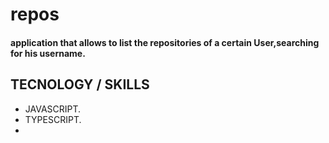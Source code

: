 # repos
 #### application that allows to list the repositories of a certain User,searching for his username.

## TECNOLOGY / SKILLS

   - JAVASCRIPT.
   - TYPESCRIPT.
   - 
   
   
